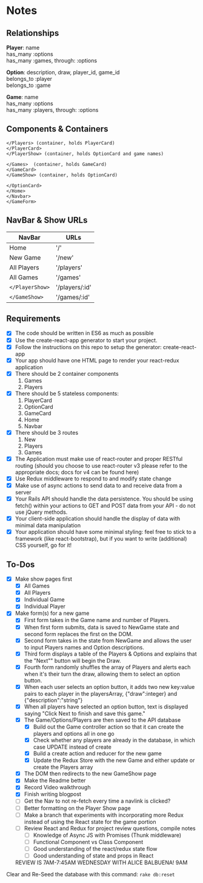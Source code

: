 Notes
=============

Relationships
-------------
**Player**: name  
has_many :options  
has_many :games, through: :options  

**Option**: description, draw, player_id, game_id  
belongs_to :player  
belongs_to :game  

**Game**: name  
has_many :options  
has_many :players, through: :options  

Components & Containers
-----------------------
```
</Players> (container, holds PlayerCard)
</PlayerCard>
</PlayerShow> (container, holds OptionCard and game names)

</Games>  (container, holds GameCard)
</GameCard>
</GameShow> (container, holds OptionCard)

</OptionCard>
</Home>
</Navbar>
</GameForm>
```


NavBar & Show URLs
-------------------
| NavBar          | URLs          |
| --------------- | ------------- |
| Home            | '/'           |
| New Game        | '/new'        |
| All Players     | '/players'    |
| All Games       | '/games'      |
| `</PlayerShow>` | '/players/:id'|
| `</GameShow>`   | '/games/:id'  |


Requirements
-------------------
- [X] The code should be written in ES6 as much as possible
- [X] Use the create-react-app generator to start your project.
- [X] Follow the instructions on this repo to setup the generator: create-react-app
- [X] Your app should have one HTML page to render your react-redux application
- [X] There should be 2 container components
  1. Games
  2. Players
- [X] There should be 5 stateless components:
  1. PlayerCard
  2. OptionCard
  3. GameCard
  4. Home
  5. Navbar
- [X] There should be 3 routes
  1. New
  2. Players
  3. Games
- [X] The Application must make use of react-router and proper RESTful routing (should you choose to use react-router v3 please refer to the appropriate docs; docs for v4 can be found here)
- [X] Use Redux middleware to respond to and modify state change
- [X] Make use of async actions to send data to and receive data from a server
- [X] Your Rails API should handle the data persistence. You should be using fetch() within your actions to GET and POST data from your API - do not use jQuery methods.
- [X] Your client-side application should handle the display of data with minimal data manipulation
- [X] Your application should have some minimal styling: feel free to stick to a framework (like react-bootstrap), but if you want to write (additional) CSS yourself, go for it!

To-Dos
-----------
- [X] Make show pages first
  - [X] All Games
  - [X] All Players
  - [X] Individual Game
  - [X] Individual Player

- [X] Make form(s) for a new game
  - [X] First form takes in the Game name and number of Players.
  - [X] When first form submits, data is saved to NewGame state and second form replaces the first on the DOM.
  - [X] Second form takes in the state from NewGame and allows the user to input Players names and Option descriptions.
  - [X] Third form displays a table of the Players & Options and explains that the "Next"" button will begin the Draw.
  - [X] Fourth form randomly shuffles the array of Players and alerts each when it's their turn the draw, allowing them to select an option button.
  - [X] When each user selects an option button, it adds two new key:value pairs to each player in the playersArray, {"draw":integer} and {"description":"string"}
  - [X] When all players have selected an option button, text is displayed saying "Click Next to finish and save this game."
  - [X] The Game/Options/Players are then saved to the API database
    - [X] Build out the Game controller action so that it can create the players and options all in one go
    - [X] Check whether any players are already in the database, in which case UPDATE instead of create
    - [X] Build a create action and reducer for the new game  
    - [X] Update the Redux Store with the new Game and either update or create the Players array
  - [X] The DOM then redirects to the new GameShow page
  - [X] Make the Readme better
  - [X] Record Video walkthrough
  - [X] Finish writing blogpost
  - [ ] Get the Nav to not re-fetch every time a navlink is clicked?
  - [ ] Better formatting on the Player Show page
  - [ ] Make a branch that experiments with incorporating more Redux instead of using the React state for the game portion
  - [ ] Review React and Redux for project review questions, compile notes
    - [ ] Knowledge of Async JS with Promises (Thunk middleware)
    - [ ] Functional Component vs Class Component
    - [ ] Good understanding of the react/redux state flow
    - [ ] Good understanding of state and props in React

  REVIEW IS 7AM-7:45AM WEDNESDAY WITH ALICE BALBUENA!
  9AM

Clear and Re-Seed the database with this command: `rake db:reset`
